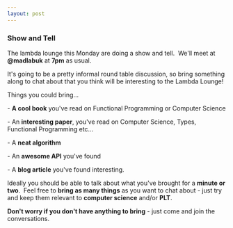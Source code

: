 ```yaml
---
layout: post
---
```

<h3>Show and Tell<br></h3>
<p>The lambda lounge this Monday are doing a show and
tell.&nbsp; We'll meet at <b>@madlabuk</b> at <b>7pm</b>
as usual.<br></p>
<p>It's going to be a pretty informal round table
discussion, so bring something along to chat about that
you think will be interesting to the Lambda
Lounge!<br></p>
<p>Things you could bring...</p>
<p>- <b>A cool book</b> you've read on Functional
Programming or Computer Science</p>
<p>- An <b>interesting paper</b>, you've read on Computer
Science, Types, Functional Programming etc...</p>
<p>- A <b>neat algorithm</b><br></p>
<p>- An <b>awesome API</b> you've found</p>
<p>- A <b>blog article</b> you've found interesting.</p>
<p>Ideally you should be able to talk about what you've
brought for a <b>minute or two</b>.&nbsp; Feel free to
<b>bring as many things</b> as you want to chat about -
just try and keep them relevant to <b>computer
science</b> and/or <b>PLT</b>.&nbsp;</p>
<p><b>Don't worry if you don't have anything to bring</b>
- just come and join the conversations.<br></p>
